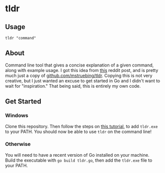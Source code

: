 # tldr
## Usage
`tldr "command"`
## About
Command line tool that gives a concise explanation of a given command, along with example usage. I got this idea from [this](https://www.reddit.com/r/golang/comments/7pnw2e/fun_golang_projects/) reddit post, and is pretty much just a copy of [github.com/mstruebing/tldr](https://github.com/mstruebing/tldr). Copying this is not very creative, but I just wanted an excuse to get started in Go and I didn't want to wait for "inspiration." That being said, this is entirely my own code.
## Get Started
### Windows
Clone this repository. Then follow the steps on [this tutorial](https://medium.com/@kevinmarkvi/how-to-add-executables-to-your-path-in-windows-5ffa4ce61a53), to add `tldr.exe` to your PATH. You should now be able to use `tldr` on the command line!
### Otherwise
You will need to have a recent version of Go installed on your machine. Build the executable with `go build tldr.go`, then add the `tldr.exe` file to your PATH.
